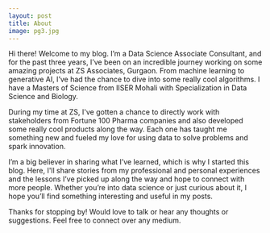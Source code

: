 ```yaml
---
layout: post
title: About
image: pg3.jpg
---
```


Hi there! Welcome to my blog. I’m a Data Science Associate Consultant, and for the past three years, I’ve been on an incredible journey working on some amazing projects at ZS Associates, Gurgaon. From machine learning to generative AI, I’ve had the chance to dive into some really cool algorithms. I have a Masters of Science from IISER Mohali with Specialization in Data Science and Biology. 

During my time at ZS, I've gotten a chance to directly work with stakeholders from Fortune 100 Pharma companies and also developed some really cool products along the way. Each one has taught me something new and fueled my love for using data to solve problems and spark innovation.

I’m a big believer in sharing what I’ve learned, which is why I started this blog. Here, I'll share stories from my professional and personal experiences and the lessons I’ve picked up along the way and hope to connect with more people. Whether you’re into data science or just curious about it, I hope you’ll find something interesting and useful in my posts.

Thanks for stopping by! Would love to talk or hear any thoughts or suggestions. Feel free to connect over any medium.

